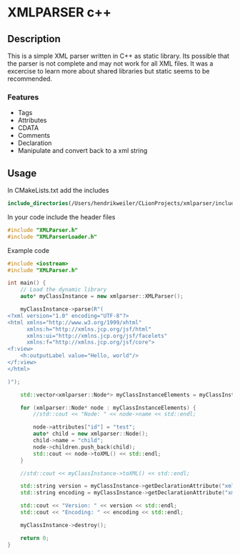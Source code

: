 # XMLPARSER c++

## Description

This is a simple XML parser written in C++ as static library.
Its possible that the parser is not complete and may not work for all XML files.
It was a excercise to learn more about shared libraries but static seems to be recommended.

### Features
- Tags
- Attributes
- CDATA
- Comments
- Declaration
- Manipulate and convert back to a xml string

## Usage

In CMakeLists.txt add the includes
```cmake
include_directories(/Users/hendrikweiler/CLionProjects/xmlparser/includes)
```

In your code include the header files
```c++
#include "XMLParser.h"
#include "XMLParserLoader.h"
```

Example code
```c++
#include <iostream>
#include "XMLParser.h"

int main() {
    // Load the dynamic library
    auto* myClassInstance = new xmlparser::XMLParser();

    myClassInstance->parse(R"(
<?xml version="1.0" encoding="UTF-8"?>
<html xmlns="http://www.w3.org/1999/xhtml"
      xmlns:h="http://xmlns.jcp.org/jsf/html"
      xmlns:ui="http://xmlns.jcp.org/jsf/facelets"
      xmlns:f="http://xmlns.jcp.org/jsf/core">
<f:view>
    <h:outputLabel value="Hello, world"/>
</f:view>
</html>

)");

    std::vector<xmlparser::Node*> myClassInstanceElements = myClassInstance->getElementsByName("html");

    for (xmlparser::Node* node : myClassInstanceElements) {
        //std::cout << "Node: " << node->name << std::endl;

        node->attributes["id"] = "test";
        auto* child = new xmlparser::Node();
        child->name = "child";
        node->children.push_back(child);
        std::cout << node->toXML() << std::endl;
    }

    //std::cout << myClassInstance->toXML() << std::endl;

    std::string version = myClassInstance->getDeclarationAttribute("xml", "version");
    std::string encoding = myClassInstance->getDeclarationAttribute("xml", "encoding");

    std::cout << "Version: " << version << std::endl;
    std::cout << "Encoding: " << encoding << std::endl;

    myClassInstance->destroy();

    return 0;
}
```